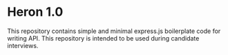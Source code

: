 # Heron 1.0
This repository contains simple and minimal express.js boilerplate code for writing API. This repository is intended to be used during candidate interviews.

